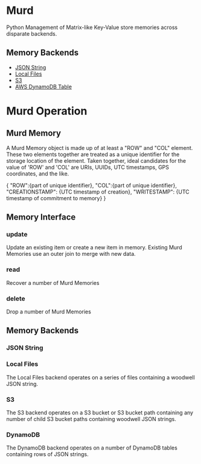 # Murd
Python Management of Matrix-like Key-Value store memories across disparate backends.

## Memory Backends

* [JSON String](#json-string)
* [Local Files](#local-files)
* [S3](#s3)
* [AWS DynamoDB Table](#dynamodb)

# Murd Operation

## Murd Memory

A Murd Memory object is made up of at least a "ROW" and "COL" element. These two elements together are treated as a unique identifier for the storage location of the element. Taken together, ideal candidates for the value of 'ROW' and 'COL' are URIs, UUIDs, UTC timestamps, GPS coordinates, and the like.

{
    "ROW":{part of unique identifier},
    "COL":{part of unique identifier},
    "CREATIONSTAMP": {UTC timestamp of creation},
    "WRITESTAMP": {UTC timestamp of commitment to memory}
}

## Memory Interface

### update

Update an existing item or create a new item in memory. Existing Murd Memories use an outer join to merge with new data.

### read

Recover a number of Murd Memories

### delete

Drop a number of Murd Memories

## Memory Backends

### JSON String

### Local Files

The Local Files backend operates on a series of files containing a woodwell JSON string.

### S3

The S3 backend operates on a S3 bucket or S3 bucket path containing any number of child S3 bucket paths containing woodwell JSON strings.

### DynamoDB

The DynamoDB backend operates on a number of DynamoDB tables containing rows of JSON strings.
